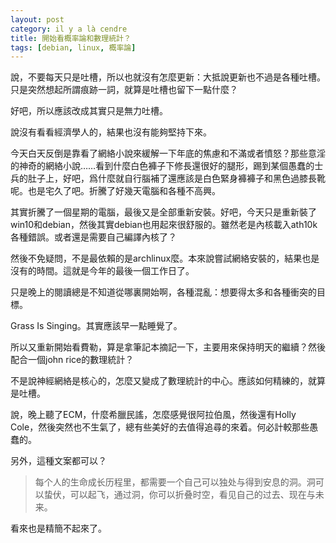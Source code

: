 ```yaml
---
layout: post
category: il y a là cendre
title: 開始看概率論和數理統計？
tags: [debian, linux, 概率論]
---
```


說，不要每天只是吐槽，所以也就沒有怎麼更新：大抵說更新也不過是各種吐槽。只是突然想起所謂痕跡一詞，就算是吐槽也留下一點什麼？

好吧，所以應該改成其實只是無力吐槽。

說沒有看看經濟學人的，結果也沒有能夠堅持下來。

今天白天反倒是靠看了網絡小說來緩解一下年底的焦慮和不滿或者憤怒？那些意淫的神奇的網絡小說……看到什麼白色褲子下修長還很好的腿形，踢到某個愚蠢的士兵的肚子上，好吧，爲什麼就自行腦補了還應該是白色緊身褲褲子和黑色過膝長靴呢。也是宅久了吧。折騰了好幾天電腦和各種不高興。

其實折騰了一個星期的電腦，最後又是全部重新安裝。好吧，今天只是重新裝了win10和debian，然後其實debian也用起來很舒服的。雖然老是內核載入ath10k各種錯誤。或者還是需要自己編譯內核了？

然後不免疑問，不是最依賴的是archlinux麼。本來說嘗試網絡安裝的，結果也是沒有的時間。這就是今年的最後一個工作日了。

只是晚上的閱讀總是不知道從哪裏開始啊，各種混亂：想要得太多和各種衝突的目標。

Grass Is Singing。其實應該早一點睡覺了。

所以又重新開始看費勒，算是拿筆記本摘記一下，主要用來保持明天的繼續？然後配合一個john rice的數理統計？

不是說神經網絡是核心的，怎麼又變成了數理統計的中心。應該如何精練的，就算是吐槽。

說，晚上聽了ECM，什麼希臘民謠，怎麼感覺很阿拉伯風，然後還有Holly Cole，然後突然也不生氣了，總有些美好的去值得追尋的來着。何必計較那些愚蠢的。

另外，這種文案都可以？

> 每个人的生命成长历程里，都需要一个自己可以独处与得到安息的洞。洞可以蛰伏，可以起飞，通过洞，你可以折叠时空，看见自己的过去、现在与未来。

看來也是精簡不起來了。

<!-- more -->
